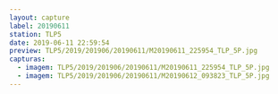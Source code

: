 ```yaml
---
layout: capture
label: 20190611
station: TLP5
date: 2019-06-11 22:59:54
preview: TLP5/2019/201906/20190611/M20190611_225954_TLP_5P.jpg
capturas:
  - imagem: TLP5/2019/201906/20190611/M20190611_225954_TLP_5P.jpg
  - imagem: TLP5/2019/201906/20190611/M20190612_093823_TLP_5P.jpg
---
```


